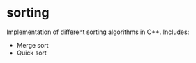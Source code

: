# sorting
Implementation of different sorting algorithms in C++.
Includes:
- Merge sort
- Quick sort
